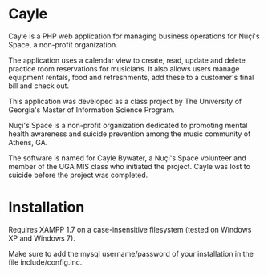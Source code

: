 # Cayle

Cayle is a PHP web application for managing business operations for Nuçi's Space, a non-profit organization.

The application uses a calendar view to create, read, update and delete practice room reservations for musicians. It also allows users manage equipment rentals, food and refreshments, add these to a customer's final bill and check out.

This application was developed as a class project by The University of Georgia's Master of Information Science Program.

Nuçi's Space is a non-profit organization dedicated to promoting mental health awareness and suicide prevention among the music community of Athens, GA.

The software is named for Cayle Bywater, a Nuçi's Space volunteer and member of the UGA MIS class who initiated the project. Cayle was lost to suicide before the project was completed.

Installation
============

Requires XAMPP 1.7 on a case-insensitive filesystem (tested on Windows XP and Windows 7).

Make sure to add the mysql username/password of your installation in the file include/config.inc.
